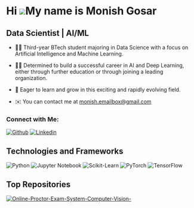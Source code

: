 Hi ![](https://user-images.githubusercontent.com/18350557/176309783-0785949b-9127-417c-8b55-ab5a4333674e.gif)My name is Monish Gosar
====================================================================================================================================

Data Scientist | AI/ML 
----------------------------------

* 🧑‍🎓 Third-year BTech student majoring in Data Science with a focus on Artificial Intelligence and Machine Learning.

* 🧑‍💻  Determined to build a successful career in AI and Deep Learning, either through further education or through joining a leading organization.

* 🔎 Eager to learn and grow in this exciting and rapidly evolving field.

* ✉️  You can contact me at [monish.emailbox@gmail.com](mailto:monish.emailbox@gmail.com)

### Connect with Me:
[![Github](https://img.shields.io/badge/-Github-000?style=flat&logo=Github&logoColor=white)](https://github.com/MonishGosar)
[![Linkedin](https://img.shields.io/badge/-LinkedIn-blue?style=flat&logo=Linkedin&logoColor=white)](https://www.linkedin.com/in/monish-gosar/)


## Technologies and Frameworks

![Python](https://img.shields.io/badge/-Python-3776AB?style=flat-square&logo=python&logoColor=white)
![Jupyter Notebook](https://img.shields.io/badge/-Jupyter_Notebook-F37626?style=flat-square&logo=jupyter&logoColor=white)
![Scikit-Learn](https://img.shields.io/badge/-Scikit_Learn-F7931E?style=flat-square&logo=scikit-learn&logoColor=white)
![PyTorch](https://img.shields.io/badge/-PyTorch-EE4C2C?style=flat-square&logo=pytorch&logoColor=white)
![TensorFlow](https://img.shields.io/badge/-TensorFlow-FF6F00?style=flat-square&logo=tensorflow&logoColor=white)

## Top Repositories

[![Online-Proctor-Exam-System-Computer-Vision-](https://github-readme-stats.vercel.app/api/pin/?username=MonishGosar&repo=Online-Proctor-Exam-System-Computer-Vision-)](https://github.com/MonishGosar/Online-Proctor-Exam-System-Computer-Vision-)

<div width="100%" align="center"></div><br /><br /><br /><br /><br /><br /><br />
